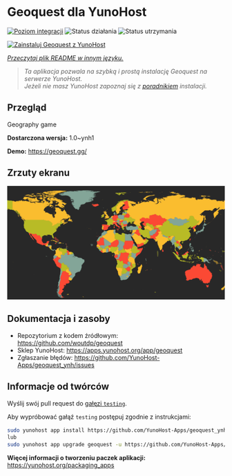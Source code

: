 <!--
To README zostało automatycznie wygenerowane przez <https://github.com/YunoHost/apps/tree/master/tools/readme_generator>
Nie powinno być ono edytowane ręcznie.
-->

# Geoquest dla YunoHost

[![Poziom integracji](https://apps.yunohost.org/badge/integration/geoquest)](https://ci-apps.yunohost.org/ci/apps/geoquest/)
![Status działania](https://apps.yunohost.org/badge/state/geoquest)
![Status utrzymania](https://apps.yunohost.org/badge/maintained/geoquest)

[![Zainstaluj Geoquest z YunoHost](https://install-app.yunohost.org/install-with-yunohost.svg)](https://install-app.yunohost.org/?app=geoquest)

*[Przeczytaj plik README w innym języku.](./ALL_README.md)*

> *Ta aplikacja pozwala na szybką i prostą instalację Geoquest na serwerze YunoHost.*  
> *Jeżeli nie masz YunoHost zapoznaj się z [poradnikiem](https://yunohost.org/install) instalacji.*

## Przegląd

Geography game


**Dostarczona wersja:** 1.0~ynh1

**Demo:** <https://geoquest.gg/>

## Zrzuty ekranu

![Zrzut ekranu z Geoquest](./doc/screenshots/screenshot.png)

## Dokumentacja i zasoby

- Repozytorium z kodem źródłowym: <https://github.com/woutdp/geoquest>
- Sklep YunoHost: <https://apps.yunohost.org/app/geoquest>
- Zgłaszanie błędów: <https://github.com/YunoHost-Apps/geoquest_ynh/issues>

## Informacje od twórców

Wyślij swój pull request do [gałęzi `testing`](https://github.com/YunoHost-Apps/geoquest_ynh/tree/testing).

Aby wypróbować gałąź `testing` postępuj zgodnie z instrukcjami:

```bash
sudo yunohost app install https://github.com/YunoHost-Apps/geoquest_ynh/tree/testing --debug
lub
sudo yunohost app upgrade geoquest -u https://github.com/YunoHost-Apps/geoquest_ynh/tree/testing --debug
```

**Więcej informacji o tworzeniu paczek aplikacji:** <https://yunohost.org/packaging_apps>

